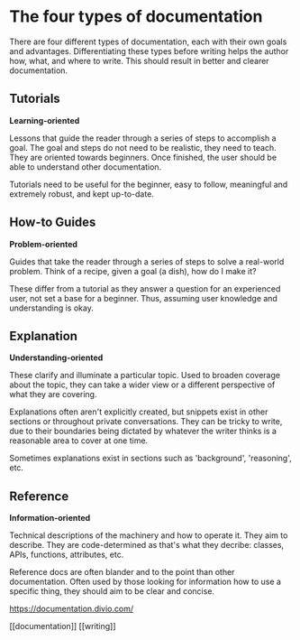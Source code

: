 # The four types of documentation

There are four different types of documentation, each with their own goals and advantages. Differentiating these types before writing helps the author how, what, and where to write. This should result in better and clearer documentation.

## Tutorials
**Learning-oriented**

Lessons that guide the reader through a series of steps to accomplish a goal. The goal and steps do not need to be realistic, they need to teach. They are oriented towards beginners. Once finished, the user should be able to understand other documentation.

Tutorials need to be useful for the beginner, easy to follow, meaningful and extremely robust, and kept up-to-date. 

## How-to Guides
**Problem-oriented**

Guides that take the reader through a series of steps to solve a real-world problem. Think of a recipe, given a goal (a dish), how do I make it?

These differ from a tutorial as they answer a question for an experienced user, not set a base for a beginner. Thus, assuming user knowledge and understanding is okay.

## Explanation
**Understanding-oriented**

These clarify and illuminate a particular topic. Used to broaden coverage about the topic, they can take a wider view or a different perspective of what they are covering.

Explanations often aren't explicitly created, but snippets exist in other sections or throughout private conversations. They can be tricky to write, due to their boundaries being dictated by whatever the writer thinks is a reasonable area to cover at one time.

Sometimes explanations exist in sections such as 'background', 'reasoning', etc.

## Reference
**Information-oriented**

Technical descriptions of the machinery and how to operate it. They aim to describe. They are code-determined as that's what they decribe: classes, APIs, functions, attributes, etc.

Reference docs are often blander and to the point than other documentation. Often used by those looking for information how to use a specific thing, they should aim to be clear and concise.


https://documentation.divio.com/

[[documentation]]
[[writing]]